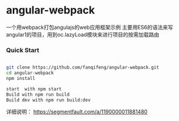 # angular-webpack
一个用webpack打包angulajs的web应用框架示例
主要用ES6的语法来写angular1的项目，用到oc.lazyLoad模块来进行项目的按需加载路由


### Quick Start

```bash

git clone https://github.com/fanqifeng/angular-webpack.git
cd angular-webpack
npm install

start  with npm start
Build with npm run build
Build dev with npm run build:dev

```
详细说明：
https://segmentfault.com/a/1190000011881480
